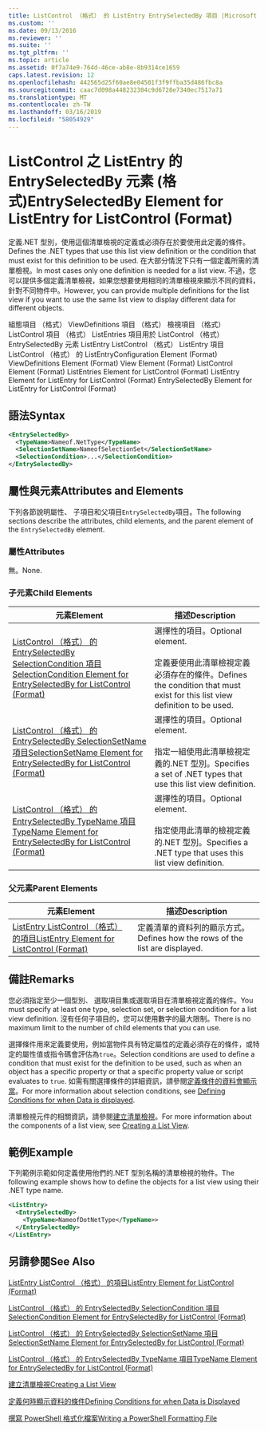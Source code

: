 ```yaml
---
title: ListControl （格式） 的 ListEntry EntrySelectedBy 項目 |Microsoft Docs
ms.custom: ''
ms.date: 09/13/2016
ms.reviewer: ''
ms.suite: ''
ms.tgt_pltfrm: ''
ms.topic: article
ms.assetid: 0f7a74e9-764d-46ce-ab8e-8b9314ce1659
caps.latest.revision: 12
ms.openlocfilehash: 442565d25f60ae8e04501f3f9ffba35d486fbc8a
ms.sourcegitcommit: caac7d098a448232304c9d6728e7340ec7517a71
ms.translationtype: MT
ms.contentlocale: zh-TW
ms.lasthandoff: 03/16/2019
ms.locfileid: "58054929"
---
```

# <a name="entryselectedby-element-for-listentry-for-listcontrol-format"></a><span data-ttu-id="9cbc8-102">ListControl 之 ListEntry 的 EntrySelectedBy 元素 (格式)</span><span class="sxs-lookup"><span data-stu-id="9cbc8-102">EntrySelectedBy Element for ListEntry for ListControl (Format)</span></span>

<span data-ttu-id="9cbc8-103">定義.NET 型別，使用這個清單檢視的定義或必須存在於要使用此定義的條件。</span><span class="sxs-lookup"><span data-stu-id="9cbc8-103">Defines the .NET types that use this list view definition or the condition that must exist for this definition to be used.</span></span> <span data-ttu-id="9cbc8-104">在大部分情況下只有一個定義所需的清單檢視。</span><span class="sxs-lookup"><span data-stu-id="9cbc8-104">In most cases only one definition is needed for a list view.</span></span> <span data-ttu-id="9cbc8-105">不過，您可以提供多個定義清單檢視，如果您想要使用相同的清單檢視來顯示不同的資料，針對不同物件中。</span><span class="sxs-lookup"><span data-stu-id="9cbc8-105">However, you can provide multiple definitions for the list view if you want to use the same list view to display different data for different objects.</span></span>

<span data-ttu-id="9cbc8-106">組態項目 （格式） ViewDefinitions 項目 （格式） 檢視項目 （格式） ListControl 項目 （格式） ListEntries 項目用於 ListControl （格式） EntrySelectedBy 元素 ListEntry ListControl （格式） ListEntry 項目ListControl （格式） 的 ListEntry</span><span class="sxs-lookup"><span data-stu-id="9cbc8-106">Configuration Element (Format) ViewDefinitions Element (Format) View Element (Format) ListControl Element (Format) ListEntries Element for ListControl (Format) ListEntry Element for ListEntry for ListControl (Format) EntrySelectedBy Element for ListEntry for ListControl (Format)</span></span>

## <a name="syntax"></a><span data-ttu-id="9cbc8-107">語法</span><span class="sxs-lookup"><span data-stu-id="9cbc8-107">Syntax</span></span>

```xml
<EntrySelectedBy>
  <TypeName>Nameof.NetType</TypeName>
  <SelectionSetName>NameofSelectionSet</SelectionSetName>
  <SelectionCondition>...</SelectionCondition>
</EntrySelectedBy>
```

## <a name="attributes-and-elements"></a><span data-ttu-id="9cbc8-108">屬性與元素</span><span class="sxs-lookup"><span data-stu-id="9cbc8-108">Attributes and Elements</span></span>

<span data-ttu-id="9cbc8-109">下列各節說明屬性、 子項目和父項目`EntrySelectedBy`項目。</span><span class="sxs-lookup"><span data-stu-id="9cbc8-109">The following sections describe the attributes, child elements, and the parent element of the `EntrySelectedBy` element.</span></span>

### <a name="attributes"></a><span data-ttu-id="9cbc8-110">屬性</span><span class="sxs-lookup"><span data-stu-id="9cbc8-110">Attributes</span></span>

<span data-ttu-id="9cbc8-111">無。</span><span class="sxs-lookup"><span data-stu-id="9cbc8-111">None.</span></span>

### <a name="child-elements"></a><span data-ttu-id="9cbc8-112">子元素</span><span class="sxs-lookup"><span data-stu-id="9cbc8-112">Child Elements</span></span>

|<span data-ttu-id="9cbc8-113">元素</span><span class="sxs-lookup"><span data-stu-id="9cbc8-113">Element</span></span>|<span data-ttu-id="9cbc8-114">描述</span><span class="sxs-lookup"><span data-stu-id="9cbc8-114">Description</span></span>|
|-------------|-----------------|
|[<span data-ttu-id="9cbc8-115">ListControl （格式） 的 EntrySelectedBy SelectionCondition 項目</span><span class="sxs-lookup"><span data-stu-id="9cbc8-115">SelectionCondition Element for EntrySelectedBy for ListControl  (Format)</span></span>](./selectioncondition-element-for-entryselectedby-for-listcontrol-format.md)|<span data-ttu-id="9cbc8-116">選擇性的項目。</span><span class="sxs-lookup"><span data-stu-id="9cbc8-116">Optional element.</span></span><br /><br /> <span data-ttu-id="9cbc8-117">定義要使用此清單檢視定義必須存在的條件。</span><span class="sxs-lookup"><span data-stu-id="9cbc8-117">Defines the condition that must exist for this list view definition to be used.</span></span>|
|[<span data-ttu-id="9cbc8-118">ListControl （格式） 的 EntrySelectedBy SelectionSetName 項目</span><span class="sxs-lookup"><span data-stu-id="9cbc8-118">SelectionSetName Element for EntrySelectedBy for ListControl (Format)</span></span>](./selectionsetname-element-for-entryselectedby-for-listcontrol-format.md)|<span data-ttu-id="9cbc8-119">選擇性的項目。</span><span class="sxs-lookup"><span data-stu-id="9cbc8-119">Optional element.</span></span><br /><br /> <span data-ttu-id="9cbc8-120">指定一組使用此清單檢視定義的.NET 型別。</span><span class="sxs-lookup"><span data-stu-id="9cbc8-120">Specifies a set of .NET types that use this list view definition.</span></span>|
|[<span data-ttu-id="9cbc8-121">ListControl （格式） 的 EntrySelectedBy TypeName 項目</span><span class="sxs-lookup"><span data-stu-id="9cbc8-121">TypeName Element for EntrySelectedBy for ListControl (Format)</span></span>](./typename-element-for-entryselectedby-for-listcontrol-format.md)|<span data-ttu-id="9cbc8-122">選擇性的項目。</span><span class="sxs-lookup"><span data-stu-id="9cbc8-122">Optional element.</span></span><br /><br /> <span data-ttu-id="9cbc8-123">指定使用此清單的檢視定義的.NET 型別。</span><span class="sxs-lookup"><span data-stu-id="9cbc8-123">Specifies a .NET type that uses this list view definition.</span></span>|

### <a name="parent-elements"></a><span data-ttu-id="9cbc8-124">父元素</span><span class="sxs-lookup"><span data-stu-id="9cbc8-124">Parent Elements</span></span>

|<span data-ttu-id="9cbc8-125">元素</span><span class="sxs-lookup"><span data-stu-id="9cbc8-125">Element</span></span>|<span data-ttu-id="9cbc8-126">描述</span><span class="sxs-lookup"><span data-stu-id="9cbc8-126">Description</span></span>|
|-------------|-----------------|
|[<span data-ttu-id="9cbc8-127">ListEntry ListControl （格式） 的項目</span><span class="sxs-lookup"><span data-stu-id="9cbc8-127">ListEntry Element for ListControl (Format)</span></span>](./listentry-element-for-listcontrol-format.md)|<span data-ttu-id="9cbc8-128">定義清單的資料列的顯示方式。</span><span class="sxs-lookup"><span data-stu-id="9cbc8-128">Defines how the rows of the list are displayed.</span></span>|

## <a name="remarks"></a><span data-ttu-id="9cbc8-129">備註</span><span class="sxs-lookup"><span data-stu-id="9cbc8-129">Remarks</span></span>

<span data-ttu-id="9cbc8-130">您必須指定至少一個型別、 選取項目集或選取項目在清單檢視定義的條件。</span><span class="sxs-lookup"><span data-stu-id="9cbc8-130">You must specify at least one type, selection set, or selection condition for a list view definition.</span></span> <span data-ttu-id="9cbc8-131">沒有任何子項目的，您可以使用數字的最大限制。</span><span class="sxs-lookup"><span data-stu-id="9cbc8-131">There is no maximum limit to the number of child elements that you can use.</span></span>

<span data-ttu-id="9cbc8-132">選擇條件用來定義要使用，例如當物件具有特定屬性的定義必須存在的條件，或特定的屬性值或指令碼會評估為`true`。</span><span class="sxs-lookup"><span data-stu-id="9cbc8-132">Selection conditions are used to define a condition that must exist for the definition to be used, such as when an object has a specific property or that a specific property value or script evaluates to `true`.</span></span> <span data-ttu-id="9cbc8-133">如需有關選擇條件的詳細資訊，請參閱[定義條件的資料會顯示當](./defining-conditions-for-displaying-data.md)。</span><span class="sxs-lookup"><span data-stu-id="9cbc8-133">For more information about selection conditions, see [Defining Conditions for when Data is displayed](./defining-conditions-for-displaying-data.md).</span></span>

<span data-ttu-id="9cbc8-134">清單檢視元件的相關資訊，請參閱[建立清單檢視](./creating-a-list-view.md)。</span><span class="sxs-lookup"><span data-stu-id="9cbc8-134">For more information about the components of a list view, see [Creating a List View](./creating-a-list-view.md).</span></span>

## <a name="example"></a><span data-ttu-id="9cbc8-135">範例</span><span class="sxs-lookup"><span data-stu-id="9cbc8-135">Example</span></span>

<span data-ttu-id="9cbc8-136">下列範例示範如何定義使用他們的.NET 型別名稱的清單檢視的物件。</span><span class="sxs-lookup"><span data-stu-id="9cbc8-136">The following example shows how to define the objects for a list view using their .NET type name.</span></span>

```xml
<ListEntry>
  <EntrySelectedBy>
    <TypeName>NameofDotNetType</TypeName>>
  </EntrySelectedBy>
</ListEntry>
```

## <a name="see-also"></a><span data-ttu-id="9cbc8-137">另請參閱</span><span class="sxs-lookup"><span data-stu-id="9cbc8-137">See Also</span></span>

[<span data-ttu-id="9cbc8-138">ListEntry ListControl （格式） 的項目</span><span class="sxs-lookup"><span data-stu-id="9cbc8-138">ListEntry Element for ListControl (Format)</span></span>](./listentry-element-for-listcontrol-format.md)

[<span data-ttu-id="9cbc8-139">ListControl （格式） 的 EntrySelectedBy SelectionCondition 項目</span><span class="sxs-lookup"><span data-stu-id="9cbc8-139">SelectionCondition Element for EntrySelectedBy for ListControl (Format)</span></span>](./selectioncondition-element-for-entryselectedby-for-listcontrol-format.md)

[<span data-ttu-id="9cbc8-140">ListControl （格式） 的 EntrySelectedBy SelectionSetName 項目</span><span class="sxs-lookup"><span data-stu-id="9cbc8-140">SelectionSetName Element for EntrySelectedBy for ListControl (Format)</span></span>](./selectionsetname-element-for-entryselectedby-for-listcontrol-format.md)

[<span data-ttu-id="9cbc8-141">ListControl （格式） 的 EntrySelectedBy TypeName 項目</span><span class="sxs-lookup"><span data-stu-id="9cbc8-141">TypeName Element for EntrySelectedBy for ListControl (Format)</span></span>](./typename-element-for-entryselectedby-for-listcontrol-format.md)

[<span data-ttu-id="9cbc8-142">建立清單檢視</span><span class="sxs-lookup"><span data-stu-id="9cbc8-142">Creating a List View</span></span>](./creating-a-list-view.md)

[<span data-ttu-id="9cbc8-143">定義何時顯示資料的條件</span><span class="sxs-lookup"><span data-stu-id="9cbc8-143">Defining Conditions for when Data is Displayed</span></span>](./defining-conditions-for-displaying-data.md)

[<span data-ttu-id="9cbc8-144">撰寫 PowerShell 格式化檔案</span><span class="sxs-lookup"><span data-stu-id="9cbc8-144">Writing a PowerShell Formatting File</span></span>](./writing-a-powershell-formatting-file.md)
